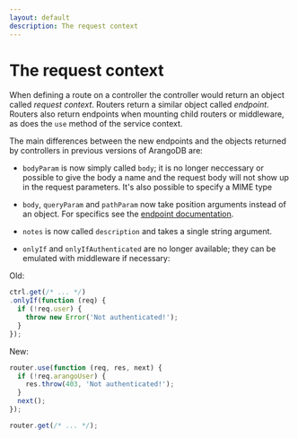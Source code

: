 ```yaml
---
layout: default
description: The request context
---
```

The request context
===================

When defining a route on a controller the controller would return an object called *request context*. Routers return a similar object called *endpoint*. Routers also return endpoints when mounting child routers or middleware, as does the `use` method of the service context.

The main differences between the new endpoints and the objects returned by controllers in previous versions of ArangoDB are:

* `bodyParam` is now simply called `body`; it is no longer neccessary or possible to give the body a name and the request body will not show up in the request parameters. It's also possible to specify a MIME type

* `body`, `queryParam` and `pathParam` now take position arguments instead of an object. For specifics see the [endpoint documentation](foxx-reference-routers-endpoints.html).

* `notes` is now called `description` and takes a single string argument.

* `onlyIf` and `onlyIfAuthenticated` are no longer available; they can be emulated with middleware if necessary:

Old:

```js
ctrl.get(/* ... */)
.onlyIf(function (req) {
  if (!req.user) {
    throw new Error('Not authenticated!');
  }
});
```

New:

```js
router.use(function (req, res, next) {
  if (!req.arangoUser) {
    res.throw(403, 'Not authenticated!');
  }
  next();
});

router.get(/* ... */);
```
